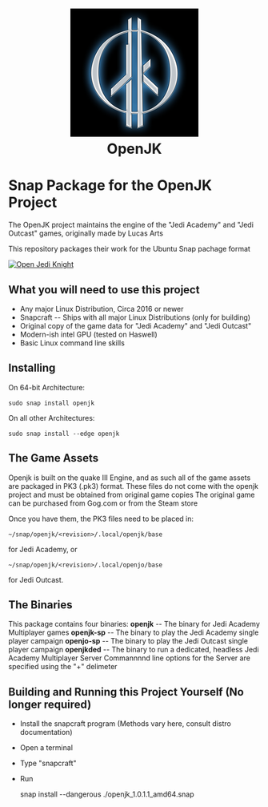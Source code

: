 <h1 align="center">
  <img src="snap/gui/OpenJK_Icon_256.png" alt="OpenJK">
  <br />
  OpenJK
</h1>

# Snap Package for the OpenJK Project
The OpenJK project maintains the engine of the "Jedi Academy" and "Jedi Outcast" games, originally made by Lucas Arts

This repository packages their work for the Ubuntu Snap pachage format

[![Open Jedi Knight](https://snapcraft.io/openjk/badge.svg)](https://snapcraft.io/openjk)

## What you will need to use this project
* Any major Linux Distribution, Circa 2016 or newer
* Snapcraft -- Ships with all major Linux Distributions (only for building)
* Original copy of the game data for "Jedi Academy" and "Jedi Outcast"
* Modern-ish intel GPU (tested on Haswell)
* Basic Linux command line skills

## Installing
On 64-bit Architecture:

    sudo snap install openjk
On all other Architectures:

    sudo snap install --edge openjk

## The Game Assets
Openjk is built on the quake III Engine, and as such all of the game assets are packaged in PK3 (.pk3) format.
These files do not come with the openjk project and must be obtained from original game copies
The original game can be purchased from Gog.com or from the Steam store

Once you have them, the PK3 files need to be placed in:

    ~/snap/openjk/<revision>/.local/openjk/base
    
for Jedi Academy, or

    ~/snap/openjk/<revision>/.local/openjo/base
    
for Jedi Outcast.

## The Binaries
This package contains four binaries:
**openjk** -- The binary for Jedi Academy Multiplayer games
**openjk-sp** -- The binary to play the Jedi Academy single player campaign
**openjo-sp** -- The binary to play the Jedi Outcast single player campaign
**openjkded** -- The binary to run a dedicated, headless Jedi Academy Multiplayer Server
Commannnnd line options for the Server are specified using the "+" delimeter

## Building and Running this Project Yourself (No longer required)
* Install the snapcraft program (Methods vary here, consult distro documentation)
* Open a terminal
* Type "snapcraft"
* Run 

    snap install --dangerous ./openjk_1.0.1.1_amd64.snap 

